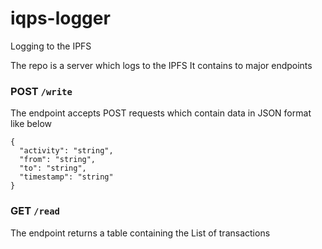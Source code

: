 # iqps-logger
Logging to the IPFS

The repo is a server which logs to the IPFS
It contains to major endpoints

### POST `/write`
The endpoint accepts POST requests which contain data in JSON format like below
```
{
  "activity": "string",
  "from": "string",
  "to": "string",
  "timestamp": "string"
}
```

### GET `/read`
The endpoint returns a table containing the List of transactions


